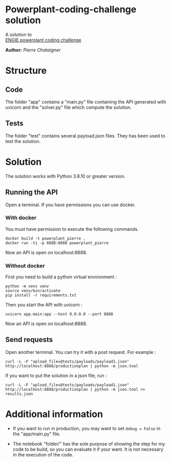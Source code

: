 Powerplant-coding-challenge solution
==============
A solution to   
<a href="https://github.com/gem-spaas/powerplant-coding-challenge">ENGIE powerplant coding challenge</a> 

**Author:** *Pierre Chataigner*
 

# Structure

## Code
The folder "app" contains a "main.py" file containing the API generated with uvicorn and the "solver.py" file which compute the solution.

## Tests
The folder "test" contains several payload.json files. They has been used to test the solution.


# Solution
The solution works with Python 3.8.10 or greater version.

## Running the API 
Open a terminal. If you have permissions you can use docker.
### With docker
You must have permission to execute the following commands.
```
docker build -t powerplant_pierre .
docker run -ti -p 8888:8888 powerplant_pierre
```
Now an API is open on localhost:8888.


### Without docker
First you need to build a python virtual environment :
```
python -m venv venv
source venv/bin/activate
pip install -r requirements.txt
```
Then you start the API with uvicorn :
```
uvicorn app.main:app --host 0.0.0.0 --port 8888
```
Now an API is open on localhost:8888.

## Send requests
Open another terminal. 
You can try it with a post request. For example :
```
curl -L -F "upload_file=@tests/payloads/payload1.json" http://localhost:8888/productionplan | python -m json.tool 
```

If you want to put the solution in a json file, run :
```
curl -L -F "upload_file=@tests/payloads/payload1.json" http://localhost:8888/productionplan | python -m json.tool >> results.json
```



# Additional information

- If you want to run in production, you may want to set ```debug = False``` in the "app/main.py" file.

- The notebook "folder/" has the sole purpose of showing the step for my code to be build, so you can evaluate it if your want. It is not necessary in the execution of the code.

